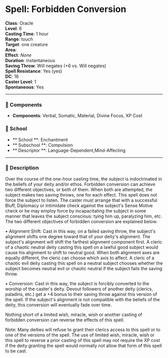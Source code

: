 
# Spell: Forbidden Conversion
**Class**: Oracle  
**Level**: 6  
**Casting Time**: 1 hour  
**Range**: touch  
**Target**: one creature  
**Area**:   
**Effect**: _None_  
**Duration**: instantaneous  
**Saving Throw**: Will negates (+6 vs. Will negates)  
**Spell Resistance**: Yes (yes)  
**DC**: 16  
**Caster Level**: 1  
**Spontaneous**: Yes

---

### 🔮 Components
- **Components**: Verbal, Somatic, Material, Divine Focus, XP Cost

### 🏫 School
- ** School **: Enchantment
- ** Subschool **: Compulsion
- ** Descriptor **: Language-Dependent,Mind-Affecting
---

### 📜 Description
Over the course of the one-hour casting time, the subject is indoctrinated in the beliefs of your deity and/or ethos. Forbidden conversion can achieve two different objectives, or both of them. When both are attempted, the subject makes two saving throws, one for each effect. This spell does not force the subject to listen. The caster must arrange that with a successful Bluff, Diplomacy or Intimidate check against the subject's Sense Motive check or he may employ force by incapacitating the subject in some manner that leaves the subject conscious: tying him up, paralyzing him, etc. The two different objectives of forbidden conversion are explained below.

• Alignment Shift: Cast in this way, on a failed saving throw, the subject's alignment shifts one degree toward that of your deity's alignment. The subject's alignment will shift the farthest alignment component first. A cleric of a chaotic neutral deity casting this spell on a lawful good subject would cause his alignment to shift to neutral good. When both alignment axes are equally different, the cleric can choose which axis to affect. A cleric of a chaotic evil deity casting this spell on a neutral subject chooses whether the subject becomes neutral evil or chaotic neutral if the subject fails the saving throw.

• Conversion: Cast in this way, the subject is forcibly converted to the worship of the caster's deity. Devout followers of another deity (clerics, paladins, etc.) get a +4 bonus to their saving throw against this version of the spell. If the subject's alignment is not compatible with the beliefs of the deity, this conversion will eventually fade over time.

Nothing short of a limited wish, miracle, wish or another casting of forbidden conversion can reverse the effects of this spell.

Note: Many deities will refuse to grant their clerics access to this spell or to one of the versions of the spell. The use of limited wish, miracle, wish or this spell to reverse a prior casting of this spell may not require the XP cost if the deity granting the spell would normally not allow that form of this spell to be cast.
